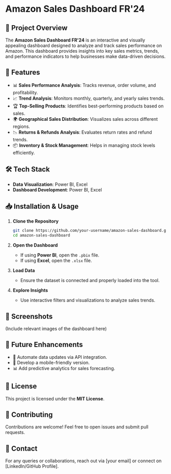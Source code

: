 # Amazon Sales Dashboard FR'24

## 📌 Project Overview
The **Amazon Sales Dashboard FR'24** is an interactive and visually appealing dashboard designed to analyze and track sales performance on Amazon. This dashboard provides insights into key sales metrics, trends, and performance indicators to help businesses make data-driven decisions.

## 🚀 Features
- 📊 **Sales Performance Analysis**: Tracks revenue, order volume, and profitability.
- 📈 **Trend Analysis**: Monitors monthly, quarterly, and yearly sales trends.
- 🏆 **Top-Selling Products**: Identifies best-performing products based on sales.
- 🌍 **Geographical Sales Distribution**: Visualizes sales across different regions.
- 📉 **Returns & Refunds Analysis**: Evaluates return rates and refund trends.
- 📦 **Inventory & Stock Management**: Helps in managing stock levels efficiently.

## 🛠 Tech Stack
- **Data Visualization**: Power BI, Excel
- **Dashboard Development**: Power BI, Excel

## 📥 Installation & Usage
1. **Clone the Repository**
   ```bash
   git clone https://github.com/your-username/amazon-sales-dashboard.git
   cd amazon-sales-dashboard
   ```

2. **Open the Dashboard**
   - If using **Power BI**, open the `.pbix` file.
   - If using **Excel**, open the `.xlsx` file.

3. **Load Data**
   - Ensure the dataset is connected and properly loaded into the tool.

4. **Explore Insights**
   - Use interactive filters and visualizations to analyze sales trends.

## 📸 Screenshots
(Include relevant images of the dashboard here)

## 📌 Future Enhancements
- 🔄 Automate data updates via API integration.
- 📱 Develop a mobile-friendly version.
- 📊 Add predictive analytics for sales forecasting.

## 📝 License
This project is licensed under the **MIT License**.

## 🤝 Contributing
Contributions are welcome! Feel free to open issues and submit pull requests.

## 📧 Contact
For any queries or collaborations, reach out via [your email] or connect on [LinkedIn/GitHub Profile].

